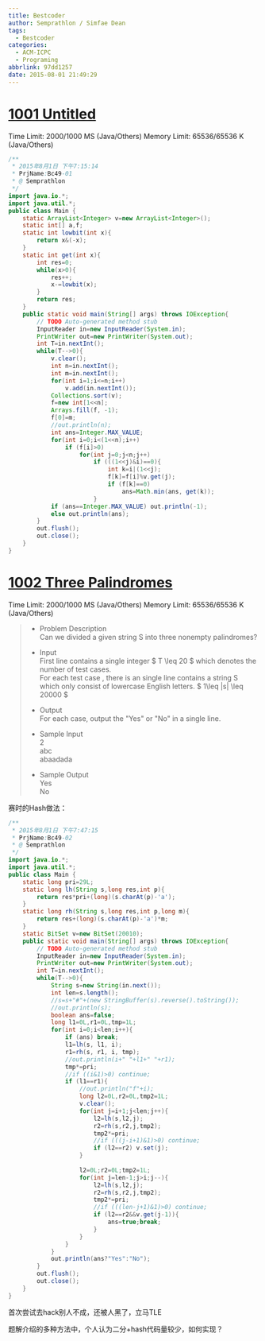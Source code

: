 ```yaml
---
title: Bestcoder
author: Semprathlon / Simfae Dean
tags:
  - Bestcoder
categories:
  - ACM-ICPC
  - Programing
abbrlink: 97dd1257
date: 2015-08-01 21:49:29
---
```

[1001 Untitled](http://bestcoder.hdu.edu.cn/contests/contest_showproblem.php?cid=611&pid=1001)
====
Time Limit: 2000/1000 MS (Java/Others) Memory Limit: 65536/65536 K (Java/Others)   
```java
/**
 * 2015年8月1日 下午7:15:14
 * PrjName:Bc49-01
 * @ Semprathlon
 */
import java.io.*;
import java.util.*;
public class Main {
    static ArrayList<Integer> v=new ArrayList<Integer>();
    static int[] a,f;
    static int lowbit(int x){
        return x&(-x);
    }
    static int get(int x){
        int res=0;
        while(x>0){
            res++;
            x-=lowbit(x);
        }
        return res;
    }
    public static void main(String[] args) throws IOException{
        // TODO Auto-generated method stub
        InputReader in=new InputReader(System.in);
        PrintWriter out=new PrintWriter(System.out);
        int T=in.nextInt();
        while(T-->0){
            v.clear();
            int n=in.nextInt();
            int m=in.nextInt();
            for(int i=1;i<=n;i++)
                v.add(in.nextInt());
            Collections.sort(v);
            f=new int[1<<n];
            Arrays.fill(f, -1);
            f[0]=m;
            //out.println(n);
            int ans=Integer.MAX_VALUE;
            for(int i=0;i<(1<<n);i++)
                if (f[i]>0)
                    for(int j=0;j<n;j++)
                        if (((1<<j)&i)==0){
                            int k=i|(1<<j);
                            f[k]=f[i]%v.get(j);
                            if (f[k]==0)
                                ans=Math.min(ans, get(k));
                        }
            if (ans==Integer.MAX_VALUE) out.println(-1);
            else out.println(ans);
        }
        out.flush();
        out.close();
    }
}
```

[1002 Three Palindromes](http://bestcoder.hdu.edu.cn/contests/contest_showproblem.php?cid=611&pid=1002)
====
Time Limit: 2000/1000 MS (Java/Others) Memory Limit: 65536/65536 K (Java/Others)    
> * Problem Description   
> Can we divided a given string S into three nonempty palindromes?   
> 
> * Input   
> First line contains a single integer  $ T \leq 20 $ which denotes the number of test cases.   
> For each test case , there is an single line contains a string S which only consist of lowercase English letters. $ 1\leq |s| \leq 20000 $  
> 
> * Output   
> For each case, output the "Yes" or "No" in a single line.   
> 
> * Sample Input   
> 2   
> abc   
> abaadada   
> 
> * Sample Output   
> Yes   
> No   

赛时的Hash做法：
```java
/**
 * 2015年8月1日 下午7:47:15
 * PrjName:Bc49-02
 * @ Semprathlon
 */
import java.io.*;
import java.util.*;
public class Main {
    static long pri=29L;
    static long lh(String s,long res,int p){
        return res*pri+(long)(s.charAt(p)-'a');
    }
    static long rh(String s,long res,int p,long m){
        return res+(long)(s.charAt(p)-'a')*m;
    }
    static BitSet v=new BitSet(20010);
    public static void main(String[] args) throws IOException{
        // TODO Auto-generated method stub
        InputReader in=new InputReader(System.in);
        PrintWriter out=new PrintWriter(System.out);
        int T=in.nextInt();
        while(T-->0){
            String s=new String(in.next());
            int len=s.length();
            //s=s+"#"+(new StringBuffer(s).reverse().toString());
            //out.println(s);
            boolean ans=false;
            long l1=0L,r1=0L,tmp=1L;
            for(int i=0;i<len;i++){
                if (ans) break;
                l1=lh(s, l1, i);
                r1=rh(s, r1, i, tmp);
                //out.println(i+" "+l1+" "+r1);
                tmp*=pri;
                //if ((i&1)>0) continue;
                if (l1==r1){
                    //out.println("f"+i);
                    long l2=0L,r2=0L,tmp2=1L;
                    v.clear();
                    for(int j=i+1;j<len;j++){
                        l2=lh(s,l2,j);
                        r2=rh(s,r2,j,tmp2);
                        tmp2*=pri;
                        //if (((j-i+1)&1)>0) continue;
                        if (l2==r2) v.set(j);
                    }
                    
                    l2=0L;r2=0L;tmp2=1L;
                    for(int j=len-1;j>i;j--){
                        l2=lh(s,l2,j);
                        r2=rh(s,r2,j,tmp2);
                        tmp2*=pri;
                        //if (((len-j+1)&1)>0) continue;
                        if (l2==r2&&v.get(j-1)){
                            ans=true;break;
                        }
                    }
                }
            }
            out.println(ans?"Yes":"No");
        }
        out.flush();
        out.close();
    }
}
```
首次尝试去hack别人不成，还被人黑了，立马TLE

题解介绍的多种方法中，个人认为二分+hash代码量较少，如何实现？